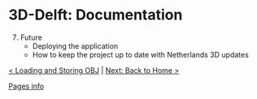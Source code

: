 # 3D-Delft: Documentation 

7. Future
    - Deploying the application
    - How to keep the project up to date with Netherlands 3D updates

[< Loading and Storing OBJ](./loading-obj.md) | [Next: Back to Home >](./index.md)

[Pages info](./pages/example/pages.md)
